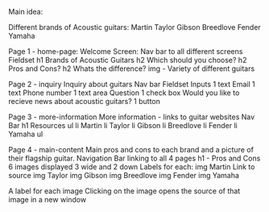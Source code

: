 Main idea:

Different brands of Acoustic guitars:
    Martin
    Taylor
    Gibson
    Breedlove
    Fender
    Yamaha

Page 1 - home-page:
    Welcome Screen:
        Nav bar to all different screens
        Fieldset
            h1 Brands of Acoustic Guitars
            h2 Which should you choose?
            h2 Pros and Cons?
            h2 Whats the difference?
        img - Variety of different guitars

Page 2 - inquiry
    Inquiry about guitars
        Nav bar
        Fieldset
            Inputs
                1 text Email
                1 text Phone number
                1 text area Question
                1 check box Would you like to recieve news about acoustic guitars?
            1 button

Page 3 - more-information
    More information - links to guitar websites
        Nav Bar
        h1 Resources
        ul
            li Martin
            li Taylor
            li Gibson
            li Breedlove
            li Fender
            li Yamaha
        ul

Page 4 - main-content
    Main pros and cons to each brand and a picture of their flagship guitar.
        Navigation Bar linking to all 4 pages
            h1 - Pros and Cons
            6 images displayed 3 wide and 2 down
                Labels for each:
                    img Martin  Link to source
                    img Taylor
                    img Gibson
                    img Breedlove
                    img Fender
                    img Yamaha

A label for each image
Clicking on the image opens the source of that image in a new window
